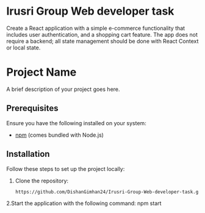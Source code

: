 # Irusri Group Web developer task
 Create a React application with a simple e-commerce functionality that includes user  authentication, and a shopping cart feature. The app does not require a backend; all state  management should be done with React Context or local state.

# Project Name

A brief description of your project goes here.

## Prerequisites

Ensure you have the following installed on your system:

- [npm](https://www.npmjs.com/) (comes bundled with Node.js)

## Installation

Follow these steps to set up the project locally:

1. Clone the repository:
   ```bash
   https://github.com/DishanGimhan24/Irusri-Group-Web-developer-task.git
   
2.Start the application with the following command:
npm start


